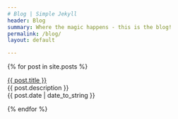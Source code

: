 ```yaml
---
# Blog | Simple Jekyll
header: Blog
summary: Where the magic happens - this is the blog!
permalink: /blog/
layout: default

---
```


{% for post in site.posts %}
  <p><a href="final-blog{{ post.url }}">{{ post.title }}</a><br>
  {{ post.description }}<br>
  {{ post.date | date_to_string }}</p>
{% endfor %}
